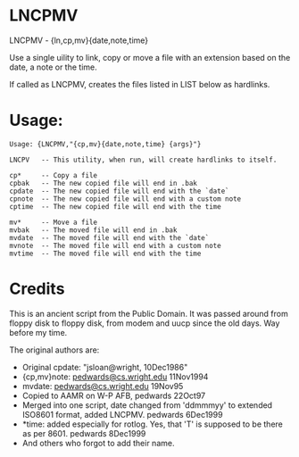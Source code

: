 LNCPMV
======

LNCPMV - {ln,cp,mv}{date,note,time}

Use a single uility to link, copy or move a file with an extension based on the date, a note or the time.

If called as LNCPMV, creates the files listed in LIST below as hardlinks.

# Usage:

	Usage: {LNCPMV,"{cp,mv}{date,note,time} {args}"}
	
	LNCPV   -- This utility, when run, will create hardlinks to itself.
	
	cp*     -- Copy a file
	cpbak   -- The new copied file will end in .bak
	cpdate  -- The new copied file will end with the `date`
	cpnote  -- The new copied file will end with a custom note
	cptime  -- The new copied file will end with the time
	
	mv*     -- Move a file
	mvbak   -- The moved file will end in .bak
	mvdate  -- The moved file will end with the `date`
	mvnote  -- The moved file will end with a custom note
	mvtime  -- The moved file will end with the time

# Credits

This is an ancient script from the Public Domain. It was passed around from floppy disk to floppy disk, from modem and uucp since the old days. Way before my time.

The original authors are:

+  Original cpdate:  "jsloan@wright, 10Dec1986"
+  {cp,mv}note:  pedwards@cs.wright.edu  11Nov1994
+  mvdate:  pedwards@cs.wright.edu  19Nov95
+  Copied to AAMR on W-P AFB, pedwards 22Oct97
+  Merged into one script, date changed from 'ddmmmyy' to
   extended ISO8601 format, added LNCPMV.  pedwards 6Dec1999
+  *time:  added especially for rotlog.  Yes, that 'T' is supposed
   to be there as per 8601.  pedwards 8Dec1999
+  And others who forgot to add their name.
